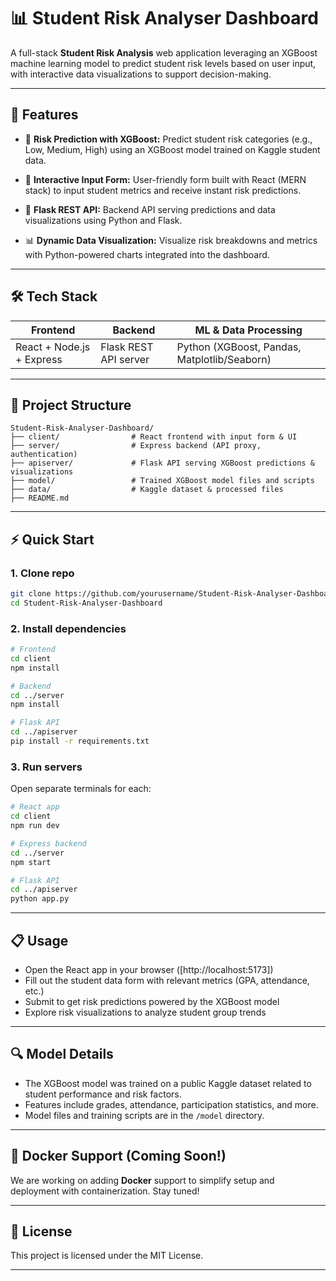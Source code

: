 # 📊 Student Risk Analyser Dashboard

A full-stack **Student Risk Analysis** web application leveraging an XGBoost machine learning model to predict student risk levels based on user input, with interactive data visualizations to support decision-making.

---

## 🚀 Features

* 🎯 **Risk Prediction with XGBoost:**
  Predict student risk categories (e.g., Low, Medium, High) using an XGBoost model trained on Kaggle student data.

* 📝 **Interactive Input Form:**
  User-friendly form built with React (MERN stack) to input student metrics and receive instant risk predictions.

* 🔗 **Flask REST API:**
  Backend API serving predictions and data visualizations using Python and Flask.

* 📊 **Dynamic Data Visualization:**
  Visualize risk breakdowns and metrics with Python-powered charts integrated into the dashboard.

---

## 🛠 Tech Stack

| Frontend                  | Backend               | ML & Data Processing                         |
| ------------------------- | --------------------- | -------------------------------------------- |
| React + Node.js + Express | Flask REST API server | Python (XGBoost, Pandas, Matplotlib/Seaborn) |

---

## 📂 Project Structure

```
Student-Risk-Analyser-Dashboard/
├── client/                # React frontend with input form & UI
├── server/                # Express backend (API proxy, authentication)
├── apiserver/             # Flask API serving XGBoost predictions & visualizations
├── model/                 # Trained XGBoost model files and scripts
├── data/                  # Kaggle dataset & processed files
├── README.md
```

---

## ⚡ Quick Start

### 1. Clone repo

```bash
git clone https://github.com/yourusername/Student-Risk-Analyser-Dashboard.git
cd Student-Risk-Analyser-Dashboard
```

### 2. Install dependencies

```bash
# Frontend
cd client
npm install

# Backend
cd ../server
npm install

# Flask API
cd ../apiserver
pip install -r requirements.txt
```

### 3. Run servers

Open separate terminals for each:

```bash
# React app
cd client
npm run dev

# Express backend
cd ../server
npm start

# Flask API
cd ../apiserver
python app.py
```

---

## 📋 Usage

* Open the React app in your browser ([http://localhost:5173])
* Fill out the student data form with relevant metrics (GPA, attendance, etc.)
* Submit to get risk predictions powered by the XGBoost model
* Explore risk visualizations to analyze student group trends

---

## 🔍 Model Details

* The XGBoost model was trained on a public Kaggle dataset related to student performance and risk factors.
* Features include grades, attendance, participation statistics, and more.
* Model files and training scripts are in the `/model` directory.

---

## 🐳 Docker Support (Coming Soon!)

We are working on adding **Docker** support to simplify setup and deployment with containerization. Stay tuned!

---

## 📜 License

This project is licensed under the MIT License.

---
